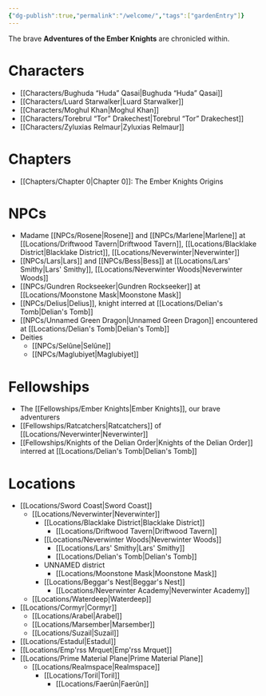 ```yaml
---
{"dg-publish":true,"permalink":"/welcome/","tags":["gardenEntry"]}
---
```


The brave **Adventures of the Ember Knights** are chronicled within.

# Characters
- [[Characters/Bughuda “Huda” Qasai\|Bughuda “Huda” Qasai]]
- [[Characters/Luard Starwalker\|Luard Starwalker]]
- [[Characters/Moghul Khan\|Moghul Khan]]
- [[Characters/Torebrul “Tor” Drakechest\|Torebrul “Tor” Drakechest]]
- [[Characters/Zyluxias Relmaur\|Zyluxias Relmaur]]

# Chapters
- [[Chapters/Chapter 0\|Chapter 0]]: The Ember Knights Origins

# NPCs
- Madame [[NPCs/Rosene\|Rosene]] and [[NPCs/Marlene\|Marlene]] at [[Locations/Driftwood Tavern\|Driftwood Tavern]], [[Locations/Blacklake District\|Blacklake District]], [[Locations/Neverwinter\|Neverwinter]]
- [[NPCs/Lars\|Lars]] and [[NPCs/Bess\|Bess]] at [[Locations/Lars' Smithy\|Lars' Smithy]], [[Locations/Neverwinter Woods\|Neverwinter Woods]]
- [[NPCs/Gundren Rockseeker\|Gundren Rockseeker]] at [[Locations/Moonstone Mask\|Moonstone Mask]]
- [[NPCs/Delius\|Delius]], knight interred at [[Locations/Delian's Tomb\|Delian's Tomb]]
- [[NPCs/Unnamed Green Dragon\|Unnamed Green Dragon]] encountered at [[Locations/Delian's Tomb\|Delian's Tomb]]
- Deities
	- [[NPCs/Selûne\|Selûne]]
	- [[NPCs/Maglubiyet\|Maglubiyet]]

# Fellowships
- The [[Fellowships/Ember Knights\|Ember Knights]], our brave adventurers
- [[Fellowships/Ratcatchers\|Ratcatchers]] of [[Locations/Neverwinter\|Neverwinter]]
- [[Fellowships/Knights of the Delian Order\|Knights of the Delian Order]] interred at [[Locations/Delian's Tomb\|Delian's Tomb]]

# Locations
- [[Locations/Sword Coast\|Sword Coast]]
	- [[Locations/Neverwinter\|Neverwinter]]
		- [[Locations/Blacklake District\|Blacklake District]]
			- [[Locations/Driftwood Tavern\|Driftwood Tavern]]
		- [[Locations/Neverwinter Woods\|Neverwinter Woods]]
			- [[Locations/Lars' Smithy\|Lars' Smithy]]
			- [[Locations/Delian's Tomb\|Delian's Tomb]]
		- UNNAMED district
			- [[Locations/Moonstone Mask\|Moonstone Mask]]
		- [[Locations/Beggar's Nest\|Beggar's Nest]]
			- [[Locations/Neverwinter Academy\|Neverwinter Academy]]
	- [[Locations/Waterdeep\|Waterdeep]]
- [[Locations/Cormyr\|Cormyr]]
	- [[Locations/Arabel\|Arabel]]
	- [[Locations/Marsember\|Marsember]]
	- [[Locations/Suzail\|Suzail]]
- [[Locations/Estadul\|Estadul]]
- [[Locations/Emp'rss Mrquet\|Emp'rss Mrquet]]
- [[Locations/Prime Material Plane\|Prime Material Plane]]
	- [[Locations/Realmspace\|Realmspace]]
		- [[Locations/Toril\|Toril]]
			- [[Locations/Faerûn\|Faerûn]]
